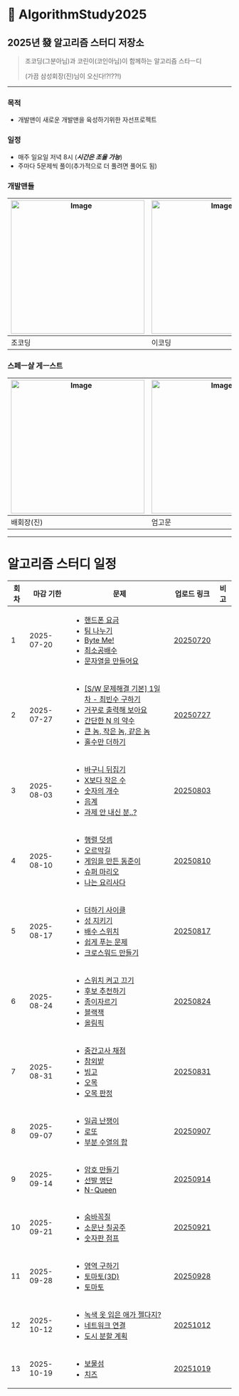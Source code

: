 # 🚀 AlgorithmStudy2025

## 2025년 發 알고리즘 스터디 저장소

> 조코딩(그분아님)과 코린이(코인아님)이 함께하는 알고리즘 스타ㅡ디
>
> (가끔 삼성회장(진)님이 오신다!?!??!)

---

### 목적

- 개발맨이 새로운 개발맨을 육성하기위한 자선프로젝트

### 일정

- 매주 일요일 저녁 8시 (***시간은 조율 가능***)
- 주마다 5문제씩 풀이(추가적으로 더 풀려면 풀어도 됨)

### 개발맨들

| <img width="300" height="300" alt="Image" src="https://github.com/user-attachments/assets/785f01ec-0dfb-483e-9206-043a52c31051" /> | <img width="300" height="300" alt="Image" src="https://github.com/user-attachments/assets/b67a8db5-207b-433d-af5f-cd97de86e143" /> |
| ---------------------------------------------------------------------------------------------------------------------------------- | ---------------------------------------------------------------------------------------------------------------------------------- |
| 조코딩                                                                                                                             | 이코딩                                                                                                                             |

### 스페ㅡ샬 게ㅡ스트

| <img width="300" height="300" alt="Image" src="https://github.com/user-attachments/assets/0aa964cb-4230-436a-96c3-fe716ca7256a" /> | <img width="300" height="300" alt="Image" src="https://github.com/user-attachments/assets/60ebf593-d8ac-44c4-918e-170e2cde9b0e" /> |
| ---------------------------------------------------------------------------------------------------------------------------------- | ---------------------------------------------------------------------------------------------------------------------------------- |
| 배회장(진)                                                                                                                         | 엄고문                                                                                                                             |

---

# 알고리즘 스터디 일정

<table>
  <thead>
      <tr>
          <th>회차</th>
          <th>마감 기한</th>
          <th>문제</th>
          <th>업로드 링크</th>
          <th>비고</th>
      </tr>
  </thead>
  <tbody>
      <!-- 문제 추가 영역-->
        <tr>
            <td>1</td>
            <td>2025-07-20</td>
            <td>
                <ul>
                    <li>
                        <a href="https://www.acmicpc.net/problem/1267">핸드폰 요금</a>
                    </li>
                    <li>
                        <a href="https://www.acmicpc.net/problem/13866">팀 나누기</a>
                    </li>
                    <li>
                        <a href="https://www.acmicpc.net/problem/15182">Byte Me!</a>
                    </li>                
                    <li>
                        <a href="https://www.acmicpc.net/problem/1934">최소공배수</a>
                    </li>                
                    <li>
                        <a href="https://www.acmicpc.net/problem/32297">문자열을 만들어요</a>
                    </li>                
                </ul>
            </td>
            <td>
                <a href="./20250720/">20250720</a>
            </td>
            <td></td>
        </tr>
        <tr>
            <td>2</td>
            <td>2025-07-27</td>
            <td>
                <ul>
                    <li>
                        <a href="https://swexpertacademy.com/main/code/problem/problemDetail.do?contestProbId=AV13zo1KAAACFAYh&categoryId=AV13zo1KAAACFAYh&categoryType=CODE&problemTitle=1204&orderBy=FIRST_REG_DATETIME&selectCodeLang=ALL&select-1=&pageSize=10&pageIndex=1">[S/W 문제해결 기본] 1일차 - 최빈수 구하기</a>
                    </li>
                    <li>
                        <a href="https://swexpertacademy.com/main/code/problem/problemDetail.do?contestProbId=AV2gbY0qAAQBBAS0&categoryId=AV2gbY0qAAQBBAS0&categoryType=CODE&problemTitle=1545&orderBy=FIRST_REG_DATETIME&selectCodeLang=ALL&select-1=&pageSize=10&pageIndex=1">거꾸로 출력해 보아요</a>
                    </li>
                    <li>
                        <a href="https://swexpertacademy.com/main/code/problem/problemDetail.do?contestProbId=AV5PhcWaAKIDFAUq&categoryId=AV5PhcWaAKIDFAUq&categoryType=CODE&problemTitle=1933&orderBy=FIRST_REG_DATETIME&selectCodeLang=ALL&select-1=&pageSize=10&pageIndex=1">간단한 N 의 약수</a>
                    </li>                
                    <li>
                        <a href="https://swexpertacademy.com/main/code/problem/problemDetail.do?contestProbId=AV5QQ6qqA40DFAUq&categoryId=AV5QQ6qqA40DFAUq&categoryType=CODE&problemTitle=2070&orderBy=FIRST_REG_DATETIME&selectCodeLang=ALL&select-1=&pageSize=10&pageIndex=1">큰 놈, 작은 놈, 같은 놈</a>
                    </li>                
                    <li>
                        <a href="https://swexpertacademy.com/main/code/problem/problemDetail.do?contestProbId=AV5QSEhaA5sDFAUq&categoryId=AV5QSEhaA5sDFAUq&categoryType=CODE&problemTitle=2072&orderBy=FIRST_REG_DATETIME&selectCodeLang=ALL&select-1=&pageSize=10&pageIndex=1">홀수만 더하기</a>
                    </li>                
                </ul>
            </td>
            <td>
                <a href="./20250727/">20250727</a>
            </td>
            <td></td>
        </tr>
        <tr>
            <td>3</td>
            <td>2025-08-03</td>
            <td>
                <ul>
                    <li>
                        <a href="https://www.acmicpc.net/problem/10811">바구니 뒤집기</a>
                    </li>
                    <li>
                        <a href="https://www.acmicpc.net/problem/10871">X보다 작은 수</a>
                    </li>
                    <li>
                        <a href="https://www.acmicpc.net/problem/2577">숫자의 개수</a>
                    </li>
                    <li>
                        <a href="https://www.acmicpc.net/problem/2920">음계</a>
                    </li>
                    <li>
                        <a href="https://www.acmicpc.net/problem/5597">과제 안 내신 분..?</a>
                    </li>                                                       
                </ul>
            </td>
            <td>
                <a href="./20250803/">20250803</a>
            </td>
            <td></td>
        </tr>
        <tr>
            <td>4</td>
            <td>2025-08-10</td>
            <td>
                <ul>
                    <li>
                        <a href="https://www.acmicpc.net/problem/2738">행렬 덧셈</a>
                    </li>
                    <li>
                        <a href="https://www.acmicpc.net/problem/2846">오르막길</a>
                    </li>
                    <li>
                        <a href="https://www.acmicpc.net/problem/2847">게임을 만든 동준이</a>
                    </li>
                    <li>
                        <a href="https://www.acmicpc.net/problem/2851">슈퍼 마리오</a>
                    </li>
                    <li>
                        <a href="https://www.acmicpc.net/problem/2953">나는 요리사다</a>
                    </li>                                        
                </ul>
            </td>
            <td>
                <a href="./20250810/">20250810</a>
            </td>
            <td></td>
        </tr>
        <tr>
            <td>5</td>
            <td>2025-08-17</td>
            <td>
                <ul>
                    <li>
                        <a href="https://www.acmicpc.net/problem/1110">더하기 사이클</a>
                    </li>
                    <li>
                        <a href="https://www.acmicpc.net/problem/1236">성 지키기</a>
                    </li>
                    <li>
                        <a href="https://www.acmicpc.net/problem/12927">배수 스위치</a>
                    </li>
                    <li>
                        <a href="https://www.acmicpc.net/problem/1292">쉽게 푸는 문제</a>
                    </li>
                    <li>
                        <a href="https://www.acmicpc.net/problem/2804">크로스워드 만들기</a>
                    </li>                    
                </ul>
            </td>
            <td>
                 <a href="./20250817/">20250817</a>
            </td>
            <td></td>
        </tr>
        <tr>
            <td>6</td>
            <td>2025-08-24</td>
            <td>
                <ul>
                    <li>
                        <a href="https://www.acmicpc.net/problem/1244">스위치 켜고 끄기</a>
                    </li>
                    <li>
                        <a href="https://www.acmicpc.net/problem/1713">후보 추천하기</a>
                    </li>
                    <li>
                        <a href="https://www.acmicpc.net/problem/2628">종이자르기</a>
                    </li>
                    <li>
                        <a href="https://www.acmicpc.net/problem/2798">블랙잭</a>
                    </li>
                    <li>
                        <a href="https://www.acmicpc.net/problem/8979">올림픽</a>
                    </li>                                    
                </ul>
            </td>
            <td>
                <a href="./20250824/">20250824</a>
            </td>
            <td></td>
        </tr>
        <tr>
            <td>7</td>
            <td>2025-08-31</td>
            <td>
                <ul>
                    <li>
                        <a href="https://www.acmicpc.net/problem/15702">중간고사 채점</a>
                    </li>
                    <li>
                        <a href="https://www.acmicpc.net/problem/2477">참외밭</a>
                    </li>
                    <li>
                        <a href="https://www.acmicpc.net/problem/2578">빙고</a>
                    </li>                
                    <li>
                        <a href="https://www.acmicpc.net/problem/2615">오목</a>
                    </li>
                    <li>
                        <a href="https://swexpertacademy.com/main/code/problem/problemDetail.do?contestProbId=AXaSUPYqPYMDFASQ&categoryId=AXaSUPYqPYMDFASQ&categoryType=CODE&problemTitle=11315&orderBy=FIRST_REG_DATETIME&selectCodeLang=ALL&select-1=&pageSize=10&pageIndex=1">오목 판정</a>
                    </li>                    
                </ul>
            </td>
            <td>
                <a href="./20250831/">20250831</a>
            </td>
            <td></td>
        </tr>
        <tr>
            <td>8</td>
            <td>2025-09-07</td>
            <td>
                <ul>
                    <li>
                        <a href="https://www.acmicpc.net/problem/2309">일곱 난쟁이</a>
                    </li>
                    <li>
                        <a href="https://www.acmicpc.net/problem/6603">로또</a>
                    </li>
                    <li>
                        <a href="https://swexpertacademy.com/main/code/problem/problemDetail.do?contestProbId=AV7IzvG6EksDFAXB&categoryId=AV7IzvG6EksDFAXB&categoryType=CODE&problemTitle=2817&orderBy=FIRST_REG_DATETIME&selectCodeLang=ALL&select-1=&pageSize=10&pageIndex=1">부분 수열의 합</a>
                    </li>                
                </ul>
            </td>
            <td>
                <a href="./20250907/">20250907</a>
            </td>
            <td></td>
        </tr>
        <tr>
            <td>9</td>
            <td>2025-09-14</td>
            <td>
                <ul>
                    <li>
                        <a href="https://www.acmicpc.net/problem/1759">암호 만들기</a>
                    </li>
                    <li>
                        <a href="https://www.acmicpc.net/problem/3980">선발 명단</a>
                    </li>
                    <li>
                        <a href="https://swexpertacademy.com/main/code/problem/problemDetail.do?contestProbId=AV7GKs06AU0DFAXB&categoryId=AV7GKs06AU0DFAXB&categoryType=CODE&problemTitle=2806&orderBy=FIRST_REG_DATETIME&selectCodeLang=ALL&select-1=&pageSize=10&pageIndex=1">N-Queen</a>
                    </li>
                </ul>
            </td>
            <td>
                <a href="./20250914/">20250914</a>
            </td>
            <td></td>
        </tr>
        <tr>
            <td>10</td>
            <td>2025-09-21</td>
            <td>
                <ul>
                    <li>
                        <a href="https://www.acmicpc.net/problem/1697">숨바꼭질</a>
                    </li>
                    <li>
                        <a href="https://www.acmicpc.net/problem/1941">소문난 칠공주</a>
                    </li>
                    <li>
                        <a href="https://www.acmicpc.net/problem/2210">숫자판 점프</a>
                    </li>                                    
                </ul>
            </td>
            <td>
                <a href="./20250921/">20250921</a>
            </td>
            <td></td>
        </tr>
        <tr>
            <td>11</td>
            <td>2025-09-28</td>
            <td>
                <ul>
                    <li>
                        <a href="https://www.acmicpc.net/problem/2583">영역 구하기</a>
                    </li>
                    <li>
                        <a href="https://www.acmicpc.net/problem/7569">토마토(3D)</a>
                    </li>
                    <li>
                        <a href="https://www.acmicpc.net/problem/7576">토마토</a>
                    </li>                                    
                </ul>
            </td>
            <td>
                <a href="./20250928/">20250928</a>
            </td>
            <td></td>
        </tr>
        <tr>
            <td>12</td>
            <td>2025-10-12</td>
            <td>
                <ul>
                    <li>
                        <a href="https://www.acmicpc.net/problem/4485">녹색 옷 입은 애가 젤다지?</a>
                    </li>
                    <li>
                        <a href="https://www.acmicpc.net/problem/1922">네트워크 연결</a>
                    </li>
                    <li>
                        <a href="https://www.acmicpc.net/problem/1647">도시 분할 계획</a>
                    </li>                                    
                </ul>
            </td>
            <td>
                <a href="./20251012/">20251012</a>
            </td>
            <td></td>
        </tr>        
        <tr>
            <td>13</td>
            <td>2025-10-19</td>
            <td>
                <ul>
                <li>
                    <a href="https://www.acmicpc.net/problem/2589">보물섬</a>
                </li>
                <li>
                    <a href="https://www.acmicpc.net/problem/2636">치즈</a>
                </li>
                </ul>
            </td>
            <td>
                <a href="./20251019/">20251019</a>
            </td>
            <td></td>
        </tr>
      <!-- 복사용 탬플릿 -->
      <!--
      <tr>
          <td>-</td>
          <td>-</td>
          <td>
            <ul>
              <li>
                <a href="">-</a>
              </li>
              <li>
                <a href="">-</a>
              </li>
              <li>
                <a href="">-</a>
              </li>
            </ul>
          </td>
          <td>
            <a href="">-</a>
          </td>
          <td></td>
      </tr>
      -->
  </tbody>
</table>
